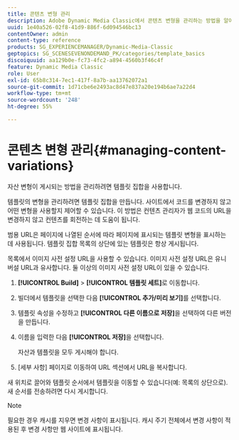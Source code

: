 ```yaml
---
title: 콘텐츠 변형 관리
description: Adobe Dynamic Media Classic에서 콘텐츠 변형을 관리하는 방법을 알아봅니다.
uuid: 1e40a526-02f8-41d9-886f-6d094546bc13
contentOwner: admin
content-type: reference
products: SG_EXPERIENCEMANAGER/Dynamic-Media-Classic
geptopics: SG_SCENESEVENONDEMAND_PK/categories/template_basics
discoiquuid: aa129b0e-fc73-4fc2-a894-4560b3f46c4f
feature: Dynamic Media Classic
role: User
exl-id: 65b8c314-7ec1-417f-8a7b-aa13762072a1
source-git-commit: 1d71cbe6e2493ac8d47e837a20e194b6ae7a22d4
workflow-type: tm+mt
source-wordcount: '248'
ht-degree: 55%

---
```


# 콘텐츠 변형 관리{#managing-content-variations}

자산 변형이 게시되는 방법을 관리하려면 템플릿 집합을 사용합니다.

템플릿의 변형을 관리하려면 템플릿 집합을 만듭니다. 사이트에서 코드를 변경하지 않고 어떤 변형을 사용할지 제어할 수 있습니다. 이 방법은 컨텐츠 관리자가 웹 코드의 URL을 변경하지 않고 컨텐츠를 회전하는 데 도움이 됩니다.

범용 URL은 페이지에 나열된 순서에 따라 페이지에 표시되는 템플릿 변형을 표시하는 데 사용됩니다. 템플릿 집합 목록의 상단에 있는 템플릿은 항상 게시됩니다.

목록에서 이미지 사전 설정 URL을 사용할 수 있습니다. 이미지 사전 설정 URL은 유니버설 URL과 유사합니다. 둘 이상의 이미지 사전 설정 URL이 있을 수 있습니다.

1. **[!UICONTROL Build]** > **[!UICONTROL 템플릿 세트]**&#x200B;로 이동합니다.
1. 빌더에서 템플릿을 선택한 다음 **[!UICONTROL 추가/미리 보기]**&#x200B;를 선택합니다.
1. 템플릿 속성을 수정하고 **[!UICONTROL 다른 이름으로 저장]**&#x200B;을 선택하여 다른 버전을 만듭니다.
1. 이름을 입력한 다음 **[!UICONTROL 저장]**&#x200B;을 선택합니다.

   자산과 템플릿을 모두 게시해야 합니다.

1. [세부 사항] 페이지로 이동하여 URL 섹션에서 URL을 복사합니다.

새 위치로 끌어와 템플릿 순서에서 템플릿을 이동할 수 있습니다(예: 목록의 상단으로). 새 순서를 전송하려면 다시 게시합니다.

>[!NOTE]
>
>필요한 경우 캐시를 지우면 변경 사항이 표시됩니다. 캐시 주기 전체에서 변경 사항이 적용된 후 변경 사항만 웹 사이트에 표시됩니다.
